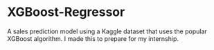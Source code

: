 # XGBoost-Regressor
A sales prediction model using a Kaggle dataset that uses the popular XGBoost algorithm. I made this to prepare for my internship.
